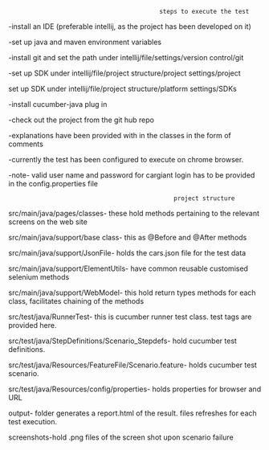                                               steps to execute the test
                                              
-install an IDE (preferable intellij, as the project has been developed on it)

-set up java and maven environment variables

-install git and set the path under intellij/file/settings/version control/git

-set up SDK under intellij/file/project structure/project settings/project

set up SDK under intellij/file/project structure/platform settings/SDKs

-install cucumber-java plug in

-check out the project from the git hub repo

-explanations have been provided with in the classes in the form of comments

-currently the test has been configured to execute on chrome browser. 

-note- valid user name and password for cargiant login has to be provided in the config.properties file


                                                  project structure
                                                  
src/main/java/pages/classes- these hold methods pertaining to the relevant screens on the web site

src/main/java/support/base class- this as @Before and @After methods 

src/main/java/support/JsonFile- holds the cars.json file for the test data

src/main/java/support/ElementUtils- have common reusable customised selenium methods

src/main/java/support/WebModel- this hold return types methods for each class, facilitates chaining of the methods

src/test/java/RunnerTest- this is cucumber runner test class. test tags are provided here.

src/test/java/StepDefinitions/Scenario_Stepdefs- hold cucumber test definitions. 

src/test/java/Resources/FeatureFile/Scenario.feature- holds cucumber test scenario. 

src/test/java/Resources/config/properties- holds properties for browser and URL

output- folder generates a report.html of the result. files refreshes for each test execution.  

screenshots-hold .png files of the screen shot upon scenario failure


